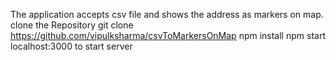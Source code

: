 The application accepts csv file and shows the address as markers on map.
clone the Repository
git clone https://github.com/vipulksharma/csvToMarkersOnMap
npm install
npm start
localhost:3000 to start server
